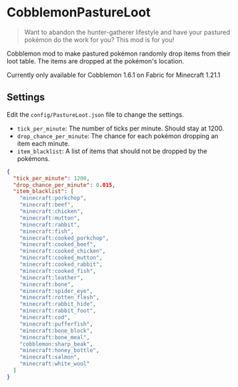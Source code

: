 # CobblemonPastureLoot
 
> Want to abandon the hunter-gatherer lifestyle and have your pastured pokémon do the work for you? This mod is for you!

Cobblemon mod to make pastured pokémon randomly drop items from their loot table.
The items are dropped at the pokémon's location.

Currently only available for Cobblemon 1.6.1 on Fabric for Minecraft 1.21.1

## Settings

Edit the `config/PastureLoot.json` file to change the settings.

- `tick_per_minute`: The number of ticks per minute. Should stay at 1200.
- `drop_chance_per_minute`: The chance for each pokémon dropping an item each minute.
- `item_blacklist`: A list of items that should not be dropped by the pokémons.

```json
{
  "tick_per_minute": 1200,
  "drop_chance_per_minute": 0.015,
  "item_blacklist": [
    "minecraft:porkchop",
    "minecraft:beef",
    "minecraft:chicken",
    "minecraft:mutton",
    "minecraft:rabbit",
    "minecraft:fish",
    "minecraft:cooked_porkchop",
    "minecraft:cooked_beef",
    "minecraft:cooked_chicken",
    "minecraft:cooked_mutton",
    "minecraft:cooked_rabbit",
    "minecraft:cooked_fish",
    "minecraft:leather",
    "minecraft:bone",
    "minecraft:spider_eye",
    "minecraft:rotten_flesh",
    "minecraft:rabbit_hide",
    "minecraft:rabbit_foot",
    "minecraft:cod",
    "minecraft:pufferfish",
    "minecraft:bone_block",
    "minecraft:bone_meal",
    "cobblemon:sharp_beak",
    "minecraft:honey_bottle",
    "minecraft:salmon",
    "minecraft:white_wool"
  ]
}

```
